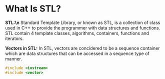 # What Is STL?

**STL:\n**
Standard Template Library, or known as STL, is a collection of class used in C++ to provide the programmer with data structures and functions. STL contain 4 template classes, algorithms, containers, functions and iterators. 

**Vectors in STL:**
In STL, vectors are concidered to be a sequence container which are data structures that can be accessed in a sequence type of manner.

```cpp
#include <iostream>
#include <vector>


```
